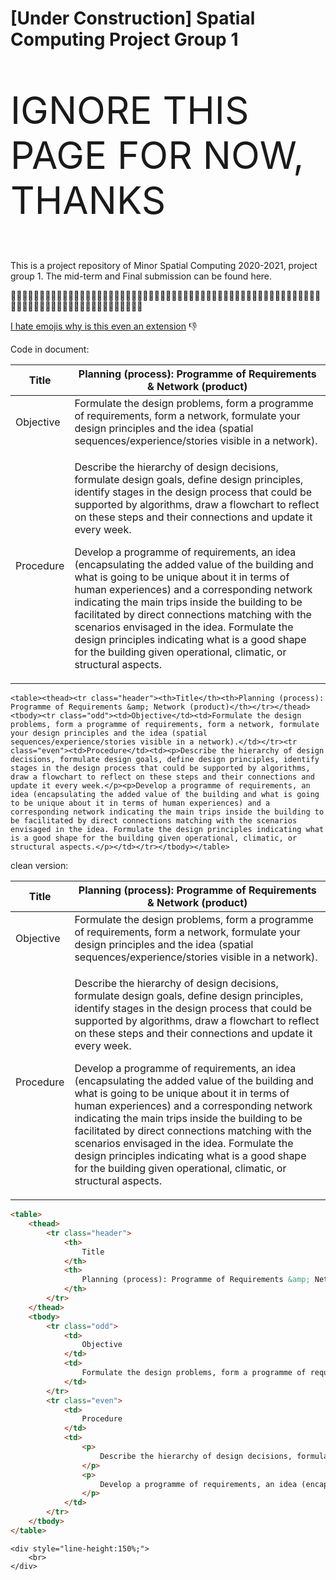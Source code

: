 # [Under Construction] Spatial Computing Project Group 1

<p style="font-size:60px">
IGNORE THIS PAGE FOR NOW, THANKS
</p>


This is a project repository of Minor Spatial Computing 2020-2021, project group 1. The mid-term and Final submission can be found here. 


:monkey::monkey::monkey::monkey::monkey::monkey::monkey::monkey::monkey::monkey::monkey::monkey::monkey::monkey::monkey::monkey::monkey::monkey::monkey::monkey::monkey::monkey::monkey::monkey::monkey::monkey::monkey::monkey::monkey::monkey::monkey::monkey::monkey::monkey::monkey::monkey::monkey::monkey::monkey::monkey::monkey::monkey::monkey::monkey::monkey::monkey::monkey::monkey::monkey::monkey::monkey::monkey::monkey::monkey::monkey::monkey::monkey::monkey::monkey::monkey::monkey::monkey::monkey::monkey::monkey::monkey::monkey::monkey::monkey::monkey::monkey::monkey::monkey::monkey::monkey::monkey::monkey:
 

[I hate emojis why is this even an extension](https://github.com/ikatyang/emoji-cheat-sheet#smileys--emotion) :thumbsdown:



Code in document:
<table><thead><tr class="header"><th>Title</th><th>Planning (process): Programme of Requirements &amp; Network (product)</th></tr></thead><tbody><tr class="odd"><td>Objective</td><td>Formulate the design problems, form a programme of requirements, form a network, formulate your design principles and the idea (spatial sequences/experience/stories visible in a network).</td></tr><tr class="even"><td>Procedure</td><td><p>Describe the hierarchy of design decisions, formulate design goals, define design principles, identify stages in the design process that could be supported by algorithms, draw a flowchart to reflect on these steps and their connections and update it every week.</p><p>Develop a programme of requirements, an idea (encapsulating the added value of the building and what is going to be unique about it in terms of human experiences) and a corresponding network indicating the main trips inside the building to be facilitated by direct connections matching with the scenarios envisaged in the idea. Formulate the design principles indicating what is a good shape for the building given operational, climatic, or structural aspects.</p></td></tr></tbody></table>

```
<table><thead><tr class="header"><th>Title</th><th>Planning (process): Programme of Requirements &amp; Network (product)</th></tr></thead><tbody><tr class="odd"><td>Objective</td><td>Formulate the design problems, form a programme of requirements, form a network, formulate your design principles and the idea (spatial sequences/experience/stories visible in a network).</td></tr><tr class="even"><td>Procedure</td><td><p>Describe the hierarchy of design decisions, formulate design goals, define design principles, identify stages in the design process that could be supported by algorithms, draw a flowchart to reflect on these steps and their connections and update it every week.</p><p>Develop a programme of requirements, an idea (encapsulating the added value of the building and what is going to be unique about it in terms of human experiences) and a corresponding network indicating the main trips inside the building to be facilitated by direct connections matching with the scenarios envisaged in the idea. Formulate the design principles indicating what is a good shape for the building given operational, climatic, or structural aspects.</p></td></tr></tbody></table>
```

clean version:

<table>
    <thead>
        <tr class="header">
            <th>
                Title
            </th>
            <th>
                Planning (process): Programme of Requirements &amp; Network (product)
            </th>
        </tr>
    </thead>
    <tbody>
        <tr class="odd">
            <td>
                Objective
            </td>
            <td>
                Formulate the design problems, form a programme of requirements, form a network, formulate your design principles and the idea (spatial sequences/experience/stories visible in a network).
            </td>
        </tr>
        <tr class="even">
            <td>
                Procedure
            </td>
            <td>
                <p>
                    Describe the hierarchy of design decisions, formulate design goals, define design principles, identify stages in the design process that could be supported by algorithms, draw a flowchart to reflect on these steps and their connections and update it every week.
                </p>
                <p>
                    Develop a programme of requirements, an idea (encapsulating the added value of the building and what is going to be unique about it in terms of human experiences) and a corresponding network indicating the main trips inside the building to be facilitated by direct connections matching with the scenarios envisaged in the idea. Formulate the design principles indicating what is a good shape for the building given operational, climatic, or structural aspects.
                </p>
            </td>
        </tr>
    </tbody>
</table>

```html
<table>
    <thead>
        <tr class="header">
            <th>
                Title
            </th>
            <th>
                Planning (process): Programme of Requirements &amp; Network (product)
            </th>
        </tr>
    </thead>
    <tbody>
        <tr class="odd">
            <td>
                Objective
            </td>
            <td>
                Formulate the design problems, form a programme of requirements, form a network, formulate your design principles and the idea (spatial sequences/experience/stories visible in a network).
            </td>
        </tr>
        <tr class="even">
            <td>
                Procedure
            </td>
            <td>
                <p>
                    Describe the hierarchy of design decisions, formulate design goals, define design principles, identify stages in the design process that could be supported by algorithms, draw a flowchart to reflect on these steps and their connections and update it every week.
                </p>
                <p>
                    Develop a programme of requirements, an idea (encapsulating the added value of the building and what is going to be unique about it in terms of human experiences) and a corresponding network indicating the main trips inside the building to be facilitated by direct connections matching with the scenarios envisaged in the idea. Formulate the design principles indicating what is a good shape for the building given operational, climatic, or structural aspects.
                </p>
            </td>
        </tr>
    </tbody>
</table>
```


```
<div style="line-height:150%;">
    <br>
</div>
``` 